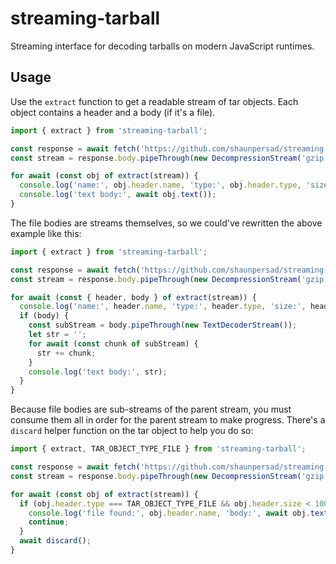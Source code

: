 # streaming-tarball
Streaming interface for decoding tarballs on modern JavaScript runtimes.

## Usage
Use the `extract` function to get a readable stream of tar objects. Each object contains a header and a body (if it's a file).
```ts
import { extract } from 'streaming-tarball';

const response = await fetch('https://github.com/shaunpersad/streaming-tarball/archive/refs/heads/main.tar.gz');
const stream = response.body.pipeThrough(new DecompressionStream('gzip'));

for await (const obj of extract(stream)) {
  console.log('name:', obj.header.name, 'type:', obj.header.type, 'size:', obj.header.size);
  console.log('text body:', await obj.text());
}
```

The file bodies are streams themselves, so we could've rewritten the above example like this:
```ts
import { extract } from 'streaming-tarball';

const response = await fetch('https://github.com/shaunpersad/streaming-tarball/archive/refs/heads/main.tar.gz');
const stream = response.body.pipeThrough(new DecompressionStream('gzip'));

for await (const { header, body } of extract(stream)) {
  console.log('name:', header.name, 'type:', header.type, 'size:', header.size);
  if (body) {
    const subStream = body.pipeThrough(new TextDecoderStream());
    let str = '';
    for await (const chunk of subStream) {
      str += chunk;
    }
    console.log('text body:', str);
  }
}
```

Because file bodies are sub-streams of the parent stream, you must consume them all in order for the parent stream to make progress.
There's a `discard` helper function on the tar object to help you do so:
```ts
import { extract, TAR_OBJECT_TYPE_FILE } from 'streaming-tarball';

const response = await fetch('https://github.com/shaunpersad/streaming-tarball/archive/refs/heads/main.tar.gz');
const stream = response.body.pipeThrough(new DecompressionStream('gzip'));

for await (const obj of extract(stream)) {
  if (obj.header.type === TAR_OBJECT_TYPE_FILE && obj.header.size < 100_000) {
    console.log('file found:', obj.header.name, 'body:', await obj.text());
    continue;
  }
  await discard();
}
```
